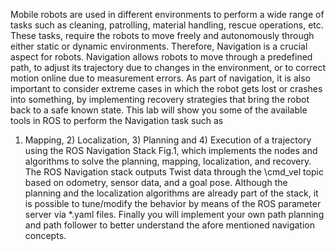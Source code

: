  Mobile robots are used in different environments to perform a wide range of tasks such as cleaning,
 patrolling, material handling, rescue operations, etc. These tasks, require the robots to move freely and
 autonomously through either static or dynamic environments. Therefore, Navigation is a crucial aspect
 for robots.
 Navigation allows robots to move through a predefined path, to adjust its trajectory due to changes in
 the environment, or to correct motion online due to measurement errors. As part of navigation, it is
 also important to consider extreme cases in which the robot gets lost or crashes into something, by
 implementing recovery strategies that bring the robot back to a safe known state.
 This lab will show you some of the available tools in ROS to perform the Navigation task such as
 1) Mapping, 2) Localization, 3) Planning and 4) Execution of a trajectory using the ROS Navigation
 Stack Fig.1, which implements the nodes and algorithms to solve the planning, mapping, localization, and
 recovery.
 The ROS Navigation stack outputs Twist data through the \cmd_vel topic based on odometry, sensor
 data, and a goal pose. Although the planning and the localization algorithms are already part of the stack,
 it is possible to tune/modify the behavior by means of the ROS parameter server via *.yaml files.
 Finally you will implement your own path planning and path follower to better understand the afore
mentioned navigation concepts.
